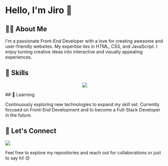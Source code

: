 # Hello, I'm Jiro 👋

## 👨‍💻 About Me

I'm a passionate Front-End Developer with a love for creating awesome and user-friendly websites. My expertise lies in HTML, CSS, and JavaScript. I enjoy turning creative ideas into interactive and visually appealing experiences.

## 🚀 Skills
<p align="center">
    <img src="https://skillicons.dev/icons?i=git,html,css,js" />
</p>
## 🌱 Learning

Continuously exploring new technologies to expand my skill set. Currently focused on Front-End Development and to become a Full-Stack Developer in the future.

## 🤝 Let's Connect
  <a href="[https://skillicons.dev](https://www.linkedin.com/in/jiro-delfino-1993991b0/)">
    <img src="https://skillicons.dev/icons?i=linkedin" />
  </a>
  
Feel free to explore my repositories and reach out for collaborations or just to say hi! 😊
